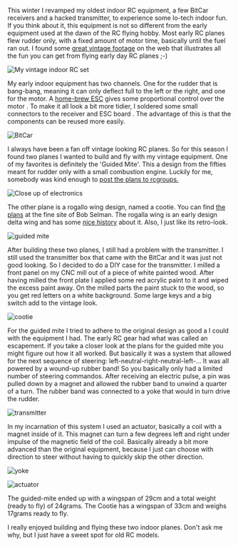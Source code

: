 This winter I revamped my oldest indoor RC equipment, a few BitCar receivers and a hacked transmitter, to experience some lo-tech indoor fun. If you think about it, this equipment is not so different from the early equipment used at the dawn of the RC flying hobby. Most early RC planes flew rudder only, with a fixed amount of motor time, basically until the fuel ran out. I found some [great vintage footage](http://www.rchalloffame.org/Video/index.html) on the web that illustrates all the fun you can get from flying early day RC planes ;-)

![My vintage indoor RC set](images/pb080109.jpg)

My early indoor equipment has two channels. One for the rudder that is bang-bang, meaning it can only deflect full to the left or the right, and one for the motor. A [home-brew ESC](http://www.vandenbrande.com/wp/2005/10/bitesc-electronic-speedcontroller-for-bitcars/) gives some proportional control over the motor . To make it all look a bit more tidier, I soldered some small connectors to the receiver and ESC board . The advantage of this is that the components can be reused more easily.

![BitCar](images/simg1136-3.jpg)

I always have been a fan off vintage looking RC planes. So for this season I found two planes I wanted to build and fly with my vintage equipment. One of my favorites is definitely the 'Guided Mite'. This a design from the fifties meant for rudder only with a small combustion engine. Luckily for me, somebody was kind enough to [post the plans to rcgroups.](http://www.rcgroups.com/forums/showthread.php?t=863644)

![Close up of electronics](images/p1010018.jpg)

The other plane is a rogallo wing design, named a cootie. You can find [the plans](http://www.bsdmicrorc.com/index.php?show_aux_page=5) at the fine site of Bob Selman. The rogalla wing is an early design delta wing and has some [nice history](http://en.wikipedia.org/wiki/Rogallo_wing) about it. Also, I just like its retro-look.

![guided mite](images/pb080081.jpg)

After building these two planes, I still had a problem with the transmitter. I still used the transmitter box that came with the BitCar and it was just not good looking. So I decided to do a DIY case for the transmitter. I milled a front panel on my CNC mill out of a piece of white painted wood. After having milled the front plate I applied some red acrylic paint to it and wiped the excess paint away. On the milled parts the paint stuck to the wood, so you get red letters on a white background. Some large keys and a big switch add to the vintage look.

![cootie](images/pb080069.jpg)

For the guided mite I tried to adhere to the original design as good a I could with the equipment I had. The early RC gear had what was called an escapement. If you take a closer look at the plans for the guided mite you might figure out how it all worked. But basically it was a system that allowed for the next sequence of steering: left-neutral-right-neutral-left-... It was all powered by a wound-up rubber band! So you basically only had a limited number of steering commandos. After receiving an electric pulse, a pin was pulled down by a magnet and allowed the rubber band to unwind a quarter of a turn. The rubber band was connected to a yoke that would in turn drive the rudder.

![transmitter](images/pb080059.jpg)

In my incarnation of this system I used an actuator, basically a coil with a magnet inside of it. This magnet can turn a few degrees left and right under impulse of the magnetic field of the coil. Basically already a bit more advanced than the original equipment, because I just can choose with direction to steer without having to quickly skip the other direction.

![yoke](images/p8230046.jpg)

![actuator](images/p8230045.jpg)

The guided-mite ended up with a wingspan of 29cm and a total weight (ready to fly) of 24grams. The Cootie has a wingspan of 33cm and weighs 17grams ready to fly.

I really enjoyed building and flying these two indoor planes. Don't ask me why, but I just have a sweet spot for old RC models.
